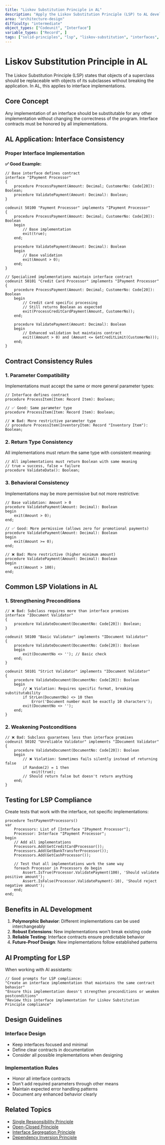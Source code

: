 ```yaml
---
title: "Liskov Substitution Principle in AL"
description: "Apply the Liskov Substitution Principle (LSP) to AL development with interface consistency"
area: "architecture-design"
difficulty: "intermediate"
object_types: ["Codeunit", "Interface"]
variable_types: ["Record", ]
tags: ["solid-principles", "lsp", "liskov-substitution", "interfaces", "polymorphism"]
---
```


# Liskov Substitution Principle in AL

The Liskov Substitution Principle (LSP) states that objects of a superclass should be replaceable with objects of its subclasses without breaking the application. In AL, this applies to interface implementations.

## Core Concept

Any implementation of an interface should be substitutable for any other implementation without changing the correctness of the program. Interface contracts must be honored by all implementations.

## AL Application: Interface Consistency

### Proper Interface Implementation

**✅ Good Example:**
```al
// Base interface defines contract
interface "IPayment Processor"
{
    procedure ProcessPayment(Amount: Decimal; CustomerNo: Code[20]): Boolean;
    procedure ValidatePayment(Amount: Decimal): Boolean;
}

codeunit 50100 "Payment Processor" implements "IPayment Processor"
{
    procedure ProcessPayment(Amount: Decimal; CustomerNo: Code[20]): Boolean
    begin
        // Base implementation
        exit(true);
    end;
    
    procedure ValidatePayment(Amount: Decimal): Boolean  
    begin
        // Base validation
        exit(Amount > 0);
    end;
}

// Specialized implementations maintain interface contract
codeunit 50101 "Credit Card Processor" implements "IPayment Processor"
{
    procedure ProcessPayment(Amount: Decimal; CustomerNo: Code[20]): Boolean
    begin
        // Credit card specific processing
        // Still returns Boolean as expected
        exit(ProcessCreditCardPayment(Amount, CustomerNo));
    end;
    
    procedure ValidatePayment(Amount: Decimal): Boolean
    begin
        // Enhanced validation but maintains contract
        exit((Amount > 0) and (Amount <= GetCreditLimit(CustomerNo)));
    end;
}
```

## Contract Consistency Rules

### 1. Parameter Compatibility
Implementations must accept the same or more general parameter types:
```al
// Interface defines contract
procedure ProcessItem(Item: Record Item): Boolean;

// ✅ Good: Same parameter type
procedure ProcessItem(Item: Record Item): Boolean;

// ❌ Bad: More restrictive parameter type
// procedure ProcessItem(InventoryItem: Record "Inventory Item"): Boolean;
```

### 2. Return Type Consistency
All implementations must return the same type with consistent meaning:
```al
// All implementations must return Boolean with same meaning
// true = success, false = failure
procedure ValidateData(): Boolean;
```

### 3. Behavioral Consistency
Implementations may be more permissive but not more restrictive:
```al
// Base validation: Amount > 0
procedure ValidatePayment(Amount: Decimal): Boolean
begin
    exit(Amount > 0);
end;

// ✅ Good: More permissive (allows zero for promotional payments)
procedure ValidatePayment(Amount: Decimal): Boolean
begin
    exit(Amount >= 0);
end;

// ❌ Bad: More restrictive (higher minimum amount)
procedure ValidatePayment(Amount: Decimal): Boolean
begin
    exit(Amount > 100);
end;
```

## Common LSP Violations in AL

### 1. Strengthening Preconditions
```al
// ❌ Bad: Subclass requires more than interface promises
interface "IDocument Validator"
{
    procedure ValidateDocument(DocumentNo: Code[20]): Boolean;
}

codeunit 50100 "Basic Validator" implements "IDocument Validator"
{
    procedure ValidateDocument(DocumentNo: Code[20]): Boolean
    begin
        exit(DocumentNo <> ''); // Basic check
    end;
}

codeunit 50101 "Strict Validator" implements "IDocument Validator"
{
    procedure ValidateDocument(DocumentNo: Code[20]): Boolean
    begin
        // ❌ Violation: Requires specific format, breaking substitutability
        if StrLen(DocumentNo) <> 10 then
            Error('Document number must be exactly 10 characters');
        exit(DocumentNo <> '');
    end;
}
```

### 2. Weakening Postconditions
```al
// ❌ Bad: Subclass guarantees less than interface promises
codeunit 50102 "Unreliable Validator" implements "IDocument Validator"
{
    procedure ValidateDocument(DocumentNo: Code[20]): Boolean
    begin
        // ❌ Violation: Sometimes fails silently instead of returning false
        if Random(2) = 1 then
            exit(true);
        // Should return false but doesn't return anything
    end;
}
```

## Testing for LSP Compliance

Create tests that work with the interface, not specific implementations:

```al
procedure TestPaymentProcessors()
var
    Processors: List of [Interface "IPayment Processor"];
    Processor: Interface "IPayment Processor";
begin
    // Add all implementations
    Processors.Add(GetCreditCardProcessor());
    Processors.Add(GetBankTransferProcessor());
    Processors.Add(GetCashProcessor());
    
    // Test that all implementations work the same way
    foreach Processor in Processors do begin
        Assert.IsTrue(Processor.ValidatePayment(100), 'Should validate positive amount');
        Assert.IsFalse(Processor.ValidatePayment(-10), 'Should reject negative amount');
    end;
end;
```

## Benefits in AL Development

1. **Polymorphic Behavior**: Different implementations can be used interchangeably
2. **Robust Extensions**: New implementations won't break existing code
3. **Reliable Testing**: Interface contracts ensure predictable behavior
4. **Future-Proof Design**: New implementations follow established patterns

## AI Prompting for LSP

When working with AI assistants:

```
// Good prompts for LSP compliance:
"Create an interface implementation that maintains the same contract behavior"
"Ensure this implementation doesn't strengthen preconditions or weaken postconditions"
"Review this interface implementation for Liskov Substitution Principle compliance"
```

## Design Guidelines

### Interface Design
- Keep interfaces focused and minimal
- Define clear contracts in documentation
- Consider all possible implementations when designing

### Implementation Rules
- Honor all interface contracts
- Don't add required parameters through other means
- Maintain expected error handling patterns
- Document any enhanced behavior clearly

## Related Topics
- [Single Responsibility Principle](single-responsibility-principle.md)
- [Open-Closed Principle](open-closed-principle.md)
- [Interface Segregation Principle](interface-segregation-principle.md)
- [Dependency Inversion Principle](dependency-inversion-principle.md)
